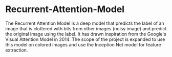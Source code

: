 # Recurrent-Attention-Model
The Recurrent Attention Model is a deep model that predicts the label of an image that is cluttered with bits from other images (noisy image) and predict the original image using the label. It has drawn inspiration from the Google's Visual Attention Model in 2014. The scope of the project is expanded to use this model on colored images and use the Inception Net model for feature extraction. 
